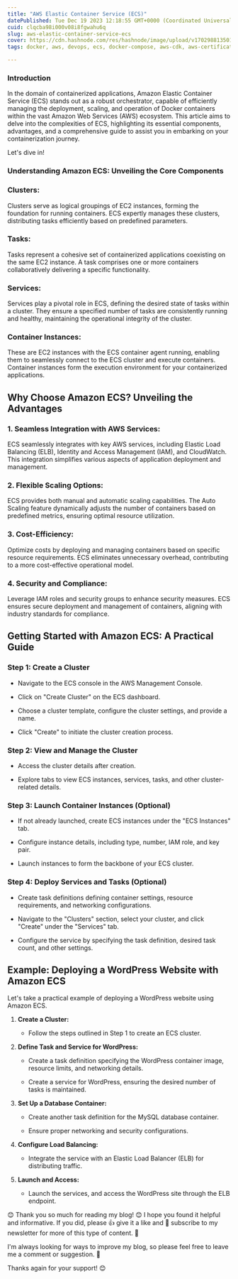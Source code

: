 ```yaml
---
title: "AWS Elastic Container Service (ECS)"
datePublished: Tue Dec 19 2023 12:18:55 GMT+0000 (Coordinated Universal Time)
cuid: clqcba98i000v08i8fgwahu6q
slug: aws-elastic-container-service-ecs
cover: https://cdn.hashnode.com/res/hashnode/image/upload/v1702988135011/a66d1b18-836f-498e-a926-a4b171002a96.png
tags: docker, aws, devops, ecs, docker-compose, aws-cdk, aws-certification, aws-community-builder, aws-ecr, tws

---
```


### **Introduction**

In the domain of containerized applications, Amazon Elastic Container Service (ECS) stands out as a robust orchestrator, capable of efficiently managing the deployment, scaling, and operation of Docker containers within the vast Amazon Web Services (AWS) ecosystem. This article aims to delve into the complexities of ECS, highlighting its essential components, advantages, and a comprehensive guide to assist you in embarking on your containerization journey.

Let's dive in!

### **Understanding Amazon ECS: Unveiling the Core Components**

### **Clusters:**

Clusters serve as logical groupings of EC2 instances, forming the foundation for running containers. ECS expertly manages these clusters, distributing tasks efficiently based on predefined parameters.

### **Tasks:**

Tasks represent a cohesive set of containerized applications coexisting on the same EC2 instance. A task comprises one or more containers collaboratively delivering a specific functionality.

### **Services:**

Services play a pivotal role in ECS, defining the desired state of tasks within a cluster. They ensure a specified number of tasks are consistently running and healthy, maintaining the operational integrity of the cluster.

### **Container Instances:**

These are EC2 instances with the ECS container agent running, enabling them to seamlessly connect to the ECS cluster and execute containers. Container instances form the execution environment for your containerized applications.

## **Why Choose Amazon ECS? Unveiling the Advantages**

### **1\. Seamless Integration with AWS Services:**

ECS seamlessly integrates with key AWS services, including Elastic Load Balancing (ELB), Identity and Access Management (IAM), and CloudWatch. This integration simplifies various aspects of application deployment and management.

### **2\. Flexible Scaling Options:**

ECS provides both manual and automatic scaling capabilities. The Auto Scaling feature dynamically adjusts the number of containers based on predefined metrics, ensuring optimal resource utilization.

### **3\. Cost-Efficiency:**

Optimize costs by deploying and managing containers based on specific resource requirements. ECS eliminates unnecessary overhead, contributing to a more cost-effective operational model.

### **4\. Security and Compliance:**

Leverage IAM roles and security groups to enhance security measures. ECS ensures secure deployment and management of containers, aligning with industry standards for compliance.

## **Getting Started with Amazon ECS: A Practical Guide**

### **Step 1: Create a Cluster**

* Navigate to the ECS console in the AWS Management Console.
    
* Click on "Create Cluster" on the ECS dashboard.
    
* Choose a cluster template, configure the cluster settings, and provide a name.
    
* Click "Create" to initiate the cluster creation process.
    

### **Step 2: View and Manage the Cluster**

* Access the cluster details after creation.
    
* Explore tabs to view ECS instances, services, tasks, and other cluster-related details.
    

### **Step 3: Launch Container Instances (Optional)**

* If not already launched, create ECS instances under the "ECS Instances" tab.
    
* Configure instance details, including type, number, IAM role, and key pair.
    
* Launch instances to form the backbone of your ECS cluster.
    

### **Step 4: Deploy Services and Tasks (Optional)**

* Create task definitions defining container settings, resource requirements, and networking configurations.
    
* Navigate to the "Clusters" section, select your cluster, and click "Create" under the "Services" tab.
    
* Configure the service by specifying the task definition, desired task count, and other settings.
    

## **Example: Deploying a WordPress Website with Amazon ECS**

Let's take a practical example of deploying a WordPress website using Amazon ECS.

1. **Create a Cluster:**
    
    * Follow the steps outlined in Step 1 to create an ECS cluster.
        
2. **Define Task and Service for WordPress:**
    
    * Create a task definition specifying the WordPress container image, resource limits, and networking details.
        
    * Create a service for WordPress, ensuring the desired number of tasks is maintained.
        
3. **Set Up a Database Container:**
    
    * Create another task definition for the MySQL database container.
        
    * Ensure proper networking and security configurations.
        
4. **Configure Load Balancing:**
    
    * Integrate the service with an Elastic Load Balancer (ELB) for distributing traffic.
        
5. **Launch and Access:**
    
    * Launch the services, and access the WordPress site through the ELB endpoint.
        

😊 Thank you so much for reading my blog! 😊 I hope you found it helpful and informative. If you did, please 👍 give it a like and 💌 subscribe to my newsletter for more of this type of content. 💌

I'm always looking for ways to improve my blog, so please feel free to leave me a comment or suggestion. 💬

Thanks again for your support! 😊